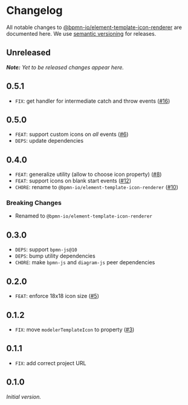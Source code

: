 # Changelog

All notable changes to [@bpmn-io/element-template-icon-renderer](https://github.com/bpmn-io/element-template-icon-renderer) are documented here. We use [semantic versioning](http://semver.org/) for releases.

## Unreleased

___Note:__ Yet to be released changes appear here._

## 0.5.1

* `FIX`: get handler for intermediate catch and throw events ([#16](https://github.com/bpmn-io/element-template-icon-renderer/pull/16))

## 0.5.0

* `FEAT`: support custom icons on _all_ events ([#6](https://github.com/bpmn-io/element-template-icon-renderer/issues/6))
* `DEPS`: update dependencies

## 0.4.0

* `FEAT`: generalize utility (allow to choose icon property) ([#8](https://github.com/bpmn-io/element-template-icon-renderer/issues/8))
* `FEAT`: support icons on blank start events ([#12](https://github.com/bpmn-io/element-template-icon-renderer/issues/12))
* `CHORE`: rename to `@bpmn-io/element-template-icon-renderer` ([#10](https://github.com/bpmn-io/element-template-icon-renderer/issues/10))

### Breaking Changes

* Renamed to `@bpmn-io/element-template-icon-renderer`

## 0.3.0

* `DEPS`: support `bpmn-js@10`
* `DEPS`: bump utility dependencies
* `CHORE`: make `bpmn-js` and `diagram-js` peer dependencies

## 0.2.0

* `FEAT`: enforce 18x18 icon size ([#5](https://github.com/bpmn-io/element-template-icon-renderer/pull/5))

## 0.1.2

* `FIX`: move `modelerTemplateIcon` to property ([#3](https://github.com/bpmn-io/element-template-icon-renderer/pull/3))

## 0.1.1

* `FIX`: add correct project URL

## 0.1.0

_Initial version._
